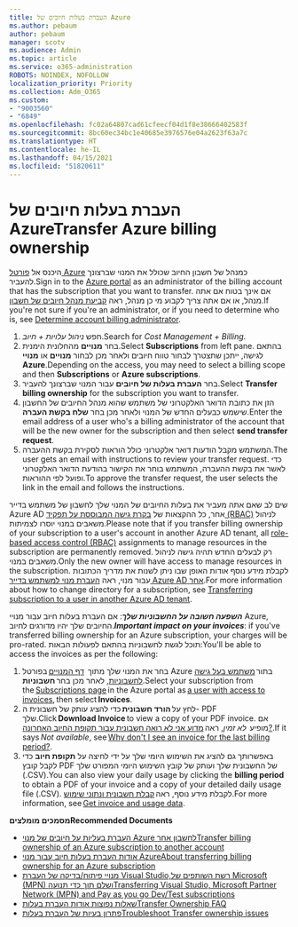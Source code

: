 ```yaml
---
title: העברת בעלות חיובים של Azure
ms.author: pebaum
author: pebaum
manager: scotv
ms.audience: Admin
ms.topic: article
ms.service: o365-administration
ROBOTS: NOINDEX, NOFOLLOW
localization_priority: Priority
ms.collection: Adm_O365
ms.custom:
- "9003560"
- "6849"
ms.openlocfilehash: fc02a64807cad61cfeecf04d1f8e38666402583f
ms.sourcegitcommit: 8bc60ec34bc1e40685e3976576e04a2623f63a7c
ms.translationtype: HT
ms.contentlocale: he-IL
ms.lasthandoff: 04/15/2021
ms.locfileid: "51820611"
---
```

# <a name="transfer-azure-billing-ownership"></a><span data-ttu-id="d6bc7-102">העברת בעלות חיובים של Azure</span><span class="sxs-lookup"><span data-stu-id="d6bc7-102">Transfer Azure billing ownership</span></span>

<span data-ttu-id="d6bc7-103">היכנס אל [פורטל Azure](https://portal.azure.com/) כמנהל של חשבון החיוב שכולל את המנוי שברצונך להעביר.</span><span class="sxs-lookup"><span data-stu-id="d6bc7-103">Sign in to the [Azure portal](https://portal.azure.com/) as an administrator of the billing account that has the subscription that you want to transfer.</span></span> <span data-ttu-id="d6bc7-104">אם אינך בטוח אם אתה מנהל, או אם אתה צריך לקבוע מי כן מנהל, ראה [קביעת מנהל חיובים של חשבון](https://docs.microsoft.com/azure/cost-management-billing/understand/subscription-transfer#whoisaa).</span><span class="sxs-lookup"><span data-stu-id="d6bc7-104">If you're not sure if you're an administrator, or if you need to determine who is, see [Determine account billing administrator](https://docs.microsoft.com/azure/cost-management-billing/understand/subscription-transfer#whoisaa).</span></span>

1. <span data-ttu-id="d6bc7-105">חפש _ניהול עלויות + חיוב_.</span><span class="sxs-lookup"><span data-stu-id="d6bc7-105">Search for _Cost Management + Billing_.</span></span>
1. <span data-ttu-id="d6bc7-106">בחר **מנויים** מהחלונית הימנית.</span><span class="sxs-lookup"><span data-stu-id="d6bc7-106">Select **Subscriptions** from left pane.</span></span> <span data-ttu-id="d6bc7-107">בהתאם לגישה, ייתכן שתצטרך לבחור טווח חיובים ולאחר מכן לבחור **מנויים** או **מנויי Azure**.</span><span class="sxs-lookup"><span data-stu-id="d6bc7-107">Depending on the access, you may need to select a billing scope and then **Subscriptions** or **Azure subscriptions**.</span></span>
1. <span data-ttu-id="d6bc7-108">בחר **העברת בעלות של חיובים** עבור המנוי שברצונך להעביר.</span><span class="sxs-lookup"><span data-stu-id="d6bc7-108">Select **Transfer billing ownership** for the subscription you want to transfer.</span></span>
1. <span data-ttu-id="d6bc7-109">הזן את כתובת הדואר האלקטרוני של משתמש שהוא מנהל החיובים של החשבון שישמש כבעלים החדש של המנוי ולאחר מכן בחר **שלח בקשת העברה**.</span><span class="sxs-lookup"><span data-stu-id="d6bc7-109">Enter the email address of a user who's a billing administrator of the account that will be the new owner for the subscription and then select **send transfer request**.</span></span>
1. <span data-ttu-id="d6bc7-110">המשתמש מקבל הודעות דואר אלקטרוני כולל הוראות לסקירת בקשת ההעברה.</span><span class="sxs-lookup"><span data-stu-id="d6bc7-110">The user gets an email with instructions to review your transfer request.</span></span> <span data-ttu-id="d6bc7-111">כדי לאשר את בקשת ההעברה, המשתמש בוחר את הקישור בהודעת הדואר האלקטרוני ופועל לפי ההוראות.</span><span class="sxs-lookup"><span data-stu-id="d6bc7-111">To approve the transfer request, the user selects the link in the email and follows the instructions.</span></span>

<span data-ttu-id="d6bc7-112">שים לב שאם אתה מעביר את בעלות החיובים של המנוי שלך לחשבון של משתמש בדייר Azure AD אחר, כל ההקצאות של [בקרת גישה המבוססת על תפקיד (RBAC)](https://docs.microsoft.com/azure/role-based-access-control/overview?WT.mc_id=Portal-Microsoft_Azure_Support) לניהול משאבים במנוי יוסרו לצמיתות.</span><span class="sxs-lookup"><span data-stu-id="d6bc7-112">Please note that if you transfer billing ownership of your subscription to a user's account in another Azure AD tenant, all [role-based access control (RBAC)](https://docs.microsoft.com/azure/role-based-access-control/overview?WT.mc_id=Portal-Microsoft_Azure_Support) assignments to manage resources in the subscription are permanently removed.</span></span> <span data-ttu-id="d6bc7-113">רק לבעלים החדש תהיה גישה לניהול משאבים במנוי.</span><span class="sxs-lookup"><span data-stu-id="d6bc7-113">Only the new owner will have access to manage resources in the subscription.</span></span> <span data-ttu-id="d6bc7-114">לקבלת מידע נוסף אודות האופן שבו ניתן לשנות את מדריך הכתובות עבור מנוי, ראה [העברת מנוי למשתמש בדייר Azure AD אחר](https://docs.microsoft.com/azure/active-directory/managed-identities-azure-resources/known-issues?WT.mc_id=Portal-Microsoft_Azure_Support).</span><span class="sxs-lookup"><span data-stu-id="d6bc7-114">For more information about how to change directory for a subscription, see [Transferring subscription to a user in another Azure AD tenant](https://docs.microsoft.com/azure/active-directory/managed-identities-azure-resources/known-issues?WT.mc_id=Portal-Microsoft_Azure_Support).</span></span>

<span data-ttu-id="d6bc7-115">_**השפעה חשובה על החשבוניות שלך**_: אם העברת בעלות חיוב עבור מנויי Azure, החיובים שלך יהיו מדורגים לחיוב.</span><span class="sxs-lookup"><span data-stu-id="d6bc7-115">_**Important impact on your invoices**_: if you've transferred billing ownership for an Azure subscription, your charges will be pro-rated.</span></span> <span data-ttu-id="d6bc7-116">תוכל לגשת לחשבוניות בהתאם לפעולות הבאות:</span><span class="sxs-lookup"><span data-stu-id="d6bc7-116">You'll be able to access the invoices as per the following:</span></span>  

1. <span data-ttu-id="d6bc7-117">בחר את המנוי שלך מתוך  [דף המנויים](https://portal.azure.com/#blade/Microsoft_Azure_Billing/SubscriptionsBlade) בפורטל Azure בתור [משתמש בעל גישה לחשבוניות](https://docs.microsoft.com/azure/cost-management-billing/manage/manage-billing-access?WT.mc_id=Portal-Microsoft_Azure_Support), לאחר מכן בחר **חשבוניות**.</span><span class="sxs-lookup"><span data-stu-id="d6bc7-117">Select your subscription from the [Subscriptions page](https://portal.azure.com/#blade/Microsoft_Azure_Billing/SubscriptionsBlade) in the Azure portal as [a user with access to invoices](https://docs.microsoft.com/azure/cost-management-billing/manage/manage-billing-access?WT.mc_id=Portal-Microsoft_Azure_Support), then select **Invoices**.</span></span>
1. <span data-ttu-id="d6bc7-118">לחץ על **הורד חשבונית** כדי להציג עותק של חשבונית ה- PDF שלך.</span><span class="sxs-lookup"><span data-stu-id="d6bc7-118">Click **Download Invoice** to view a copy of your PDF invoice.</span></span> <span data-ttu-id="d6bc7-119">אם מופיע  _לא זמין_, ראה [מדוע אני לא רואה חשבונית עבור תקופת החיוב האחרונה?](https://docs.microsoft.com/azure/cost-management-billing/manage/download-azure-invoice-daily-usage-date?WT.mc_id=Portal-Microsoft_Azure_Support#noinvoice).</span><span class="sxs-lookup"><span data-stu-id="d6bc7-119">If it says _Not available_, see [Why don't I see an invoice for the last billing period?](https://docs.microsoft.com/azure/cost-management-billing/manage/download-azure-invoice-daily-usage-date?WT.mc_id=Portal-Microsoft_Azure_Support#noinvoice).</span></span>
1. <span data-ttu-id="d6bc7-120">באפשרותך גם להציג את השימוש היומי שלך על ידי לחיצה על **תקופת חיוב** כדי לקבל קובץ PDF של החשבונית שלך ועותק של קובץ השימוש היומי המפורט שלך (.CSV).</span><span class="sxs-lookup"><span data-stu-id="d6bc7-120">You can also view your daily usage by clicking the **billing period** to obtain a PDF of your invoice and a copy of your detailed daily usage file (.CSV).</span></span> <span data-ttu-id="d6bc7-121">לקבלת מידע נוסף, ראה [קבלת חשבונית ונתוני שימוש](https://docs.microsoft.com/azure/cost-management-billing/manage/download-azure-invoice-daily-usage-date?WT.mc_id=Portal-Microsoft_Azure_Support).</span><span class="sxs-lookup"><span data-stu-id="d6bc7-121">For more information, see [Get invoice and usage data](https://docs.microsoft.com/azure/cost-management-billing/manage/download-azure-invoice-daily-usage-date?WT.mc_id=Portal-Microsoft_Azure_Support).</span></span>

<span data-ttu-id="d6bc7-122">**מסמכים מומלצים**</span><span class="sxs-lookup"><span data-stu-id="d6bc7-122">**Recommended Documents**</span></span>

- [<span data-ttu-id="d6bc7-123">העברת בעליות על חיובים של מנוי Azure לחשבון אחר</span><span class="sxs-lookup"><span data-stu-id="d6bc7-123">Transfer billing ownership of an Azure subscription to another account</span></span>](https://docs.microsoft.com/azure/cost-management-billing/manage/billing-subscription-transfer)
- [<span data-ttu-id="d6bc7-124">אודות העברת בעלות חיוב עבור מנוי Azure</span><span class="sxs-lookup"><span data-stu-id="d6bc7-124">About transferring billing ownership for an Azure subscription</span></span>](https://docs.microsoft.com//azure/cost-management-billing/understand/subscription-transfer)
- [<span data-ttu-id="d6bc7-125">מנויי פיתוח/בדיקה של העברת Visual Studio,‏רשת השותפים של Microsoft (MPN) ושלם תוך כדי תנועה</span><span class="sxs-lookup"><span data-stu-id="d6bc7-125">Transferring Visual Studio, Microsoft Partner Network (MPN) and Pay as you go Dev/Test subscriptions</span></span>](https://docs.microsoft.com/azure/billing/billing-subscription-transfer?WT.mc_id=Portal-Microsoft_Azure_Support#transferring-visual-studio-microsoft-partner-network-mpn-and-pay-as-you-go-devtest-subscriptions)
- [<span data-ttu-id="d6bc7-126">שאלות נפוצות אודות העברת בעלות</span><span class="sxs-lookup"><span data-stu-id="d6bc7-126">Transfer Ownership FAQ</span></span>](https://docs.microsoft.com/azure/billing/billing-subscription-transfer?WT.mc_id=Portal-Microsoft_Azure_Support#frequently-asked-questions-faq-for-senders)
- [<span data-ttu-id="d6bc7-127">פתרון בעיות של העברת בעלות</span><span class="sxs-lookup"><span data-stu-id="d6bc7-127">Troubleshoot Transfer ownership issues</span></span>](https://docs.microsoft.com/azure/billing/billing-subscription-transfer?WT.mc_id=Portal-Microsoft_Azure_Support#troubleshooting)
